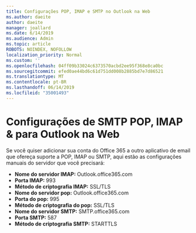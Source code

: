 ```yaml
---
title: Configurações POP, IMAP e SMTP no Outlook na Web
ms.author: daeite
author: daeite
manager: joallard
ms.date: 6/14/2019
ms.audience: Admin
ms.topic: article
ROBOTS: NOINDEX, NOFOLLOW
localization_priority: Normal
ms.custom: ''
ms.openlocfilehash: 04ff09b33024c6373570acbd2ee95f368e8ca0bc
ms.sourcegitcommit: efed0ae44bd6c61d751dd008b2885bd7e7d86521
ms.translationtype: MT
ms.contentlocale: pt-BR
ms.lasthandoff: 06/14/2019
ms.locfileid: "35001493"
---
```

# <a name="pop-imap--smtp-settings-for-outlook-on-the-web"></a>Configurações de SMTP POP, IMAP & para Outlook na Web

Se você quiser adicionar sua conta do Office 365 a outro aplicativo de email que ofereça suporte a POP, IMAP ou SMTP, aqui estão as configurações manuais do servidor que você precisará:
  
- **Nome do servidor IMAP:** Outlook.office365.com
- **Porta IMAP:** 993
- **Método de criptografia IMAP:** SSL/TLS
- **Nome do servidor pop:** Outlook.office365.com  
- **Porta do pop:** 995  
- **Método de criptografia do pop:** SSL/TLS  
- **Nome do servidor SMTP:** SMTP.office365.com
- **Porta SMTP:** 587
- **Método de criptografia SMTP:** STARTTLS